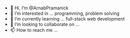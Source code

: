 - 👋 Hi, I’m @ArnabPramanick
- 👀 I’m interested in ... programming, problem solving
- 🌱 I’m currently learning ... full-stack web development
- 💞️ I’m looking to collaborate on ...
- 📫 How to reach me ...

<!---
ArnabPramanick/ArnabPramanick is a ✨ special ✨ repository because its `README.md` (this file) appears on your GitHub profile.
You can click the Preview link to take a look at your changes.
--->
